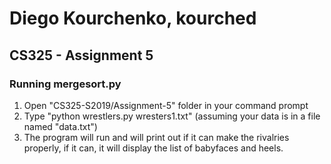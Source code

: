 # Diego Kourchenko, kourched
## CS325 - Assignment 5

### Running mergesort.py
1) Open "CS325-S2019/Assignment-5" folder in your command prompt
2) Type "python wrestlers.py wresters1.txt" (assuming your data is in a file named "data.txt")
3) The program will run and will print out if it can make the rivalries properly,
    if it can, it will display the list of babyfaces and heels.

